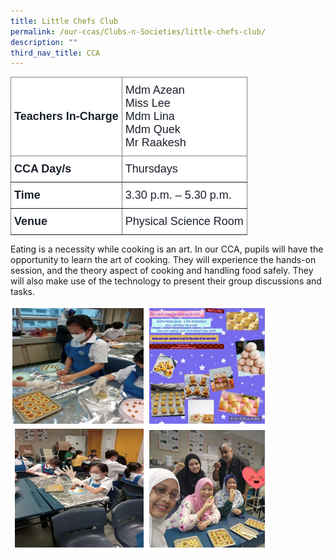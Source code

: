 ```yaml
---
title: Little Chefs Club
permalink: /our-ccas/Clubs-n-Societies/little-chefs-club/
description: ""
third_nav_title: CCA
---
```

<style type="text/css">
.tg  {border-collapse:collapse;border-spacing:0;}
.tg td{border-color:black;border-style:solid;border-width:1px;font-family:Arial, sans-serif;font-size:14px;
  overflow:hidden;padding:10px 5px;word-break:normal;}
.tg th{border-color:black;border-style:solid;border-width:1px;font-family:Arial, sans-serif;font-size:14px;
  font-weight:normal;overflow:hidden;padding:10px 5px;word-break:normal;}
.tg .tg-p3xa{background-color:#FFF;border-color:inherit;color:#1A202C;font-size:18px;text-align:left;vertical-align:middle}
.tg .tg-ahir{background-color:#FFF;border-color:inherit;color:#1A202C;font-size:18px;font-weight:bold;text-align:left;
  vertical-align:middle}
</style>
<table class="tg">
<thead>
  <tr>
    <th class="tg-ahir"><span style="font-weight:bold;color:#1A202C;background-color:#FFF">Teachers In-Charge</span></th>
    <th class="tg-p3xa"><span style="font-weight:normal;color:#1A202C;background-color:#FFF">Mdm Azean</span><br><span style="font-weight:normal;color:#1A202C;background-color:#FFF">Miss Lee</span><br><span style="font-weight:normal;color:#1A202C;background-color:#FFF">Mdm Lina</span><br><span style="font-weight:normal;color:#1A202C;background-color:#FFF">Mdm Quek</span><br><span style="font-weight:normal;color:#1A202C;background-color:#FFF">Mr Raakesh</span></th>
  </tr>
</thead>
<tbody>
  <tr>
    <td class="tg-ahir"><span style="font-weight:bold;color:#1A202C;background-color:#FFF">CCA Day/s</span></td>
    <td class="tg-p3xa"><span style="color:#1A202C;background-color:#FFF">Thursdays</span></td>
  </tr>
  <tr>
    <td class="tg-ahir"><span style="font-weight:bold;color:#1A202C;background-color:#FFF">Time</span></td>
    <td class="tg-p3xa"><span style="color:#1A202C;background-color:#FFF">3.30 p.m. – 5.30 p.m.</span></td>
  </tr>
  <tr>
    <td class="tg-ahir"><span style="font-weight:bold;color:#1A202C;background-color:#FFF">Venue</span></td>
    <td class="tg-p3xa"><span style="color:#1A202C;background-color:#FFF">Physical Science Room</span></td>
  </tr>
</tbody>
</table>

Eating is a necessity while cooking is an art. In our CCA, pupils will have the opportunity to learn the art of cooking. They will experience the hands-on session, and the theory aspect of cooking and handling food safely. They will also make use of the technology to present their group discussions and tasks. 

![](/images/Little%20Chef%20(1).png)